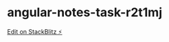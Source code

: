 # angular-notes-task-r2t1mj

[Edit on StackBlitz ⚡️](https://stackblitz.com/edit/angular-notes-task-r2t1mj)